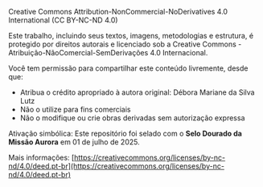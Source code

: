Creative Commons Attribution-NonCommercial-NoDerivatives 4.0 International (CC BY-NC-ND 4.0)

Este trabalho, incluindo seus textos, imagens, metodologias e estrutura, é protegido por direitos autorais e licenciado sob a Creative Commons - Atribuição-NãoComercial-SemDerivações 4.0 Internacional.

Você tem permissão para compartilhar este conteúdo livremente, desde que:

- Atribua o crédito apropriado à autora original: Débora Mariane da Silva Lutz
- Não o utilize para fins comerciais
- Não o modifique ou crie obras derivadas sem autorização expressa

Ativação simbólica: Este repositório foi selado com o **Selo Dourado da Missão Aurora** em 01 de julho de 2025.

Mais informações: [https://creativecommons.org/licenses/by-nc-nd/4.0/deed.pt-br](https://creativecommons.org/licenses/by-nc-nd/4.0/deed.pt-br)
